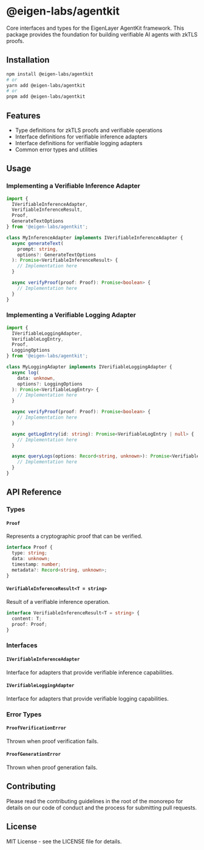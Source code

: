# @eigen-labs/agentkit

Core interfaces and types for the EigenLayer AgentKit framework. This package provides the foundation for building verifiable AI agents with zkTLS proofs.

## Installation

```bash
npm install @eigen-labs/agentkit
# or
yarn add @eigen-labs/agentkit
# or
pnpm add @eigen-labs/agentkit
```

## Features

- Type definitions for zkTLS proofs and verifiable operations
- Interface definitions for verifiable inference adapters
- Interface definitions for verifiable logging adapters
- Common error types and utilities

## Usage

### Implementing a Verifiable Inference Adapter

```typescript
import { 
  IVerifiableInferenceAdapter, 
  VerifiableInferenceResult,
  Proof,
  GenerateTextOptions
} from '@eigen-labs/agentkit';

class MyInferenceAdapter implements IVerifiableInferenceAdapter {
  async generateText(
    prompt: string,
    options?: GenerateTextOptions
  ): Promise<VerifiableInferenceResult> {
    // Implementation here
  }

  async verifyProof(proof: Proof): Promise<boolean> {
    // Implementation here
  }
}
```

### Implementing a Verifiable Logging Adapter

```typescript
import {
  IVerifiableLoggingAdapter,
  VerifiableLogEntry,
  Proof,
  LoggingOptions
} from '@eigen-labs/agentkit';

class MyLoggingAdapter implements IVerifiableLoggingAdapter {
  async log(
    data: unknown,
    options?: LoggingOptions
  ): Promise<VerifiableLogEntry> {
    // Implementation here
  }

  async verifyProof(proof: Proof): Promise<boolean> {
    // Implementation here
  }

  async getLogEntry(id: string): Promise<VerifiableLogEntry | null> {
    // Implementation here
  }

  async queryLogs(options: Record<string, unknown>): Promise<VerifiableLogEntry[]> {
    // Implementation here
  }
}
```

## API Reference

### Types

#### `Proof`
Represents a cryptographic proof that can be verified.

```typescript
interface Proof {
  type: string;
  data: unknown;
  timestamp: number;
  metadata?: Record<string, unknown>;
}
```

#### `VerifiableInferenceResult<T = string>`
Result of a verifiable inference operation.

```typescript
interface VerifiableInferenceResult<T = string> {
  content: T;
  proof: Proof;
}
```

### Interfaces

#### `IVerifiableInferenceAdapter`
Interface for adapters that provide verifiable inference capabilities.

#### `IVerifiableLoggingAdapter`
Interface for adapters that provide verifiable logging capabilities.

### Error Types

#### `ProofVerificationError`
Thrown when proof verification fails.

#### `ProofGenerationError`
Thrown when proof generation fails.

## Contributing

Please read the contributing guidelines in the root of the monorepo for details on our code of conduct and the process for submitting pull requests.

## License

MIT License - see the LICENSE file for details. 